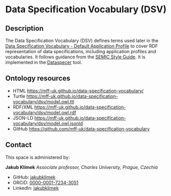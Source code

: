 # Data Specification Vocabulary (DSV)

## Description
The Data Specification Vocabulary (DSV) defines terms used later in the [Data Specification Vocabulary - Default Application Profile](https://w3id.org/dsv-dap#) to cover RDF representation of data specifications, including application profiles and vocabularies.
It follows guidance from the [SEMIC Style Guide](https://semiceu.github.io/style-guide/).
It is implemented in the [Dataspecer](https://dataspecer.com) tool.

## Ontology resources
* HTML      https://mff-uk.github.io/data-specification-vocabulary/
* Turtle    https://mff-uk.github.io/data-specification-vocabulary/dsv/model.owl.ttl
* RDF/XML    https://mff-uk.github.io/data-specification-vocabulary/dsv/model.owl.rdf
* JSON-LD    https://mff-uk.github.io/data-specification-vocabulary/dsv/model.owl.jsonld
* GitHub    https://github.com/mff-uk/data-specification-vocabulary

## Contact
This space is administered by:

**Jakub Klímek**
*Associate professor, Charles University, Prague, Czechia*

* GitHub: [jakubklimek](https://github.com/jakubklimek)
* ORCiD: [0000-0001-7234-3051](https://orcid.org/0000-0001-7234-3051)
* LinkedIn: [jakubklimek](https://www.linkedin.com/in/jakubklimek/)
